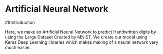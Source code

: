 Artificial Neural Network
=========================

##Introduction 

Here, we make an Artificial Neural Network to predict Handwritten digits by using the Large Dataset Created by MNIST. We create our model using Keras Deep Learning libraries which makes making of a neural network very much easier.